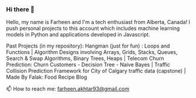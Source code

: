 ### Hi there 👋
Hello, my name is Farheen and I'm a tech enthusiast from Alberta, Canada! I push personal projects to this account which includes machine learning models in Python and applications developed in Javascript. 

Past Projects (in my repository):
Hangman (just for fun) : Loops and Functions | 
Algorithm Designs involving Arrays, Grids, Stacks, Queues, Search & Swap Algorithms, Binary Trees, Heaps | 
Telecom Churn Prediction: Churn Customers - Decision Tree - Naive Bayes | 
Traffic Collision Prediction Framework for City of Calgary traffic data (capstone) | 
Made By Falak: Food Recipe Blog

📫 How to reach me: farheen.akhtar93@gmail.com
